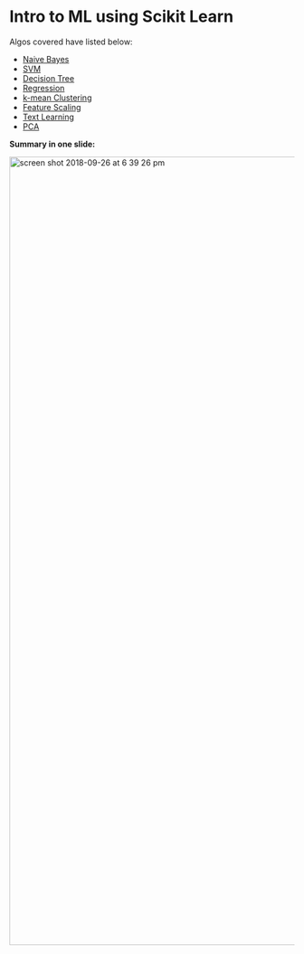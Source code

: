 # Intro to ML using Scikit Learn

Algos covered have listed below:
* [Naive Bayes](https://github.com/dhruv3/sklearn-ud120/tree/master/naive_bayes)
* [SVM](https://github.com/dhruv3/sklearn-ud120/tree/master/svm)
* [Decision Tree](https://github.com/dhruv3/sklearn-ud120/tree/master/decision_tree)
* [Regression](https://github.com/dhruv3/sklearn-ud120/tree/master/regression)
* [k-mean Clustering](https://github.com/dhruv3/sklearn-ud120/tree/master/k_means)
* [Feature Scaling](https://github.com/dhruv3/sklearn-ud120/tree/master/feature_selection)
* [Text Learning](https://github.com/dhruv3/sklearn-ud120/tree/master/text_learning)
* [PCA](https://github.com/dhruv3/sklearn-ud120/tree/master/pca)

**Summary in one slide:**

<img width="1395" alt="screen shot 2018-09-26 at 6 39 26 pm" src="https://user-images.githubusercontent.com/13077629/46113297-d5835800-c1bb-11e8-9767-47e95726d05a.png">
